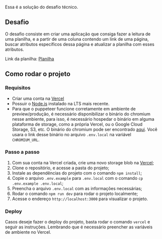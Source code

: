 Essa é a solução do desafio técnico.

## Desafio

O desafio consiste em criar uma aplicação que consiga fazer a leitura de uma planilha, e a partir de uma coluna contendo um link de uma página, buscar atributos específicos dessa página e atualizar a planilha com esses atributos.

Link da planilha: [Planilha](https://docs.google.com/spreadsheets/d/1T7PMFVrtUGhuagZOw1FlBGIP8uDbVWkofMH4nqNVJtw/edit?gid=1153201761#gid=1153201761)

## Como rodar o projeto

### Requisitos
- Criar uma conta na [Vercel](https://vercel.com/)
- Possuir o [Node.js](https://nodejs.org/en/) instalado na LTS mais recente.
- Para que o puppeteer funcione corretamente em ambiente de preview/produção, é necessário disponibilizar o binário do chromium nesse ambiente, para isso, é necessário hospedar o binário em alguma plataforma de storage, como a própria Vercel, ou o Google Cloud Storage, S3, etc. O binário do chromium pode ser encontrado [aqui](https://github.com/Sparticuz/chromium/releases/tag/v131.0.1). Você usara o link desse binário no arquivo `.env.local` na variável `CHROMIUM_URL`.

### Passo a passo

1. Com sua conta na Vercel criada, crie uma novo storage blob na [Vercel](https://vercel.com/storage/blob);
2. Clone o repositório, e acesse a pasta do projeto;
3. Instale as dependências do projeto com o comando `npm install`;
4. Copie o arquivo `.env.example` para `.env.local` com o comando `cp .env.example .env.local`;
5. Preencha o arquivo `.env.local` com as informações necessárias;
6. Rodar o comando `npm run dev` para rodar o projeto localmente;
7. Acesse o endereço `http://localhost:3000` para visualizar o projeto.

### Deploy

Casos deseje fazer o deploy do projeto, basta rodar o comando `vercel` e seguir as instruções. Lembrando que é necessário preencher as variáveis de ambiente no Vercel.